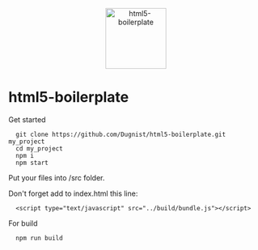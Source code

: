 <p align="center">
  <img width="120" src="http://www.logicstudio.net/spa/wp-content/uploads/2013/05/LogicStudio_HTML5.png" alt="html5-boilerplate" />
</p>

# html5-boilerplate

Get started

```
  git clone https://github.com/Dugnist/html5-boilerplate.git my_project
  cd my_project
  npm i
  npm start
```

Put your files into /src folder.

Don't forget add to index.html this line:
```
  <script type="text/javascript" src="../build/bundle.js"></script>
```

For build

```
  npm run build
```
